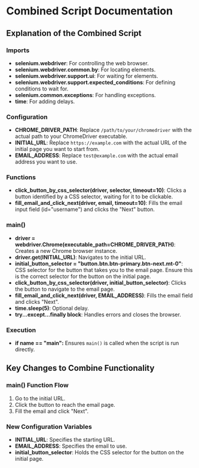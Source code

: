 
# Combined Script Documentation

## Explanation of the Combined Script

### Imports
- **selenium.webdriver**: For controlling the web browser.
- **selenium.webdriver.common.by**: For locating elements.
- **selenium.webdriver.support.ui**: For waiting for elements.
- **selenium.webdriver.support.expected_conditions**: For defining conditions to wait for.
- **selenium.common.exceptions**: For handling exceptions.
- **time**: For adding delays.

### Configuration
- **CHROME_DRIVER_PATH**: Replace `/path/to/your/chromedriver` with the actual path to your ChromeDriver executable.
- **INITIAL_URL**: Replace `https://example.com` with the actual URL of the initial page you want to start from.
- **EMAIL_ADDRESS**: Replace `test@example.com` with the actual email address you want to use.

### Functions
- **click_button_by_css_selector(driver, selector, timeout=10)**: Clicks a button identified by a CSS selector, waiting for it to be clickable.
- **fill_email_and_click_next(driver, email, timeout=10)**: Fills the email input field (id="username") and clicks the "Next" button.

### main()
- **driver = webdriver.Chrome(executable_path=CHROME_DRIVER_PATH)**: Creates a new Chrome browser instance.
- **driver.get(INITIAL_URL)**: Navigates to the initial URL.
- **initial_button_selector = "button.btn.btn-primary.btn-next.mt-0"**: CSS selector for the button that takes you to the email page. Ensure this is the correct selector for the button on the initial page.
- **click_button_by_css_selector(driver, initial_button_selector)**: Clicks the button to navigate to the email page.
- **fill_email_and_click_next(driver, EMAIL_ADDRESS)**: Fills the email field and clicks "Next".
- **time.sleep(5)**: Optional delay.
- **try...except...finally block**: Handles errors and closes the browser.

### Execution
- **if __name__ == "__main__":** Ensures `main()` is called when the script is run directly.

## Key Changes to Combine Functionality

### main() Function Flow
1. Go to the initial URL.
2. Click the button to reach the email page.
3. Fill the email and click "Next".

### New Configuration Variables
- **INITIAL_URL**: Specifies the starting URL.
- **EMAIL_ADDRESS**: Specifies the email to use.
- **initial_button_selector**: Holds the CSS selector for the button on the initial page.

